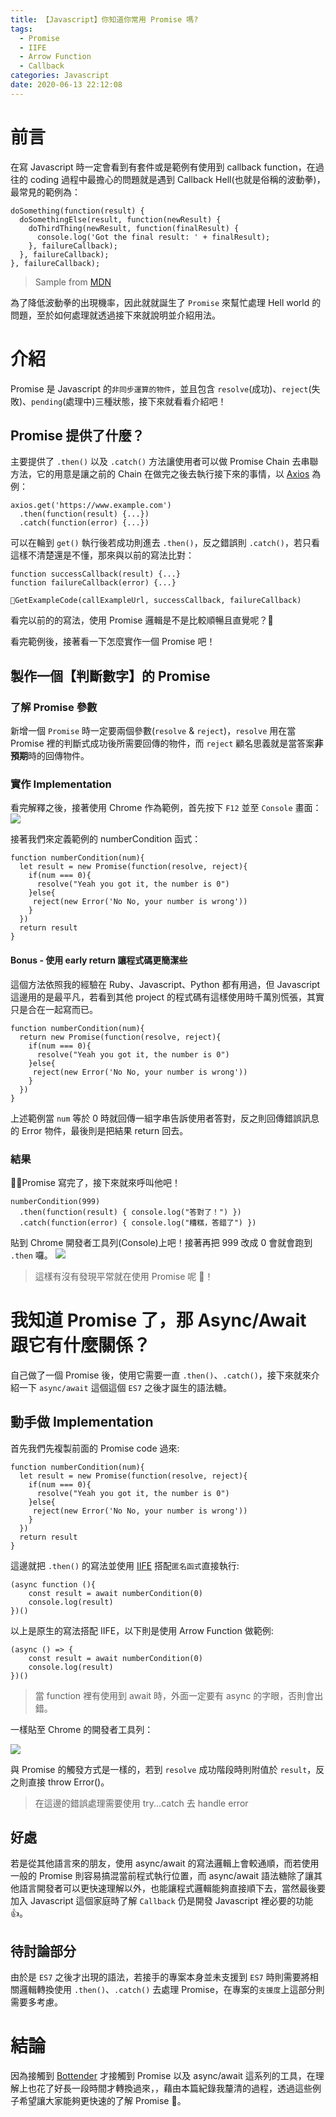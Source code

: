 ```yaml
---
title: 【Javascript】你知道你常用 Promise 嗎?
tags:
  - Promise
  - IIFE
  - Arrow Function
  - Callback
categories: Javascript
date: 2020-06-13 22:12:08
---
```


# 前言

在寫 Javascript 時一定會看到有套件或是範例有使用到 callback function，在過往的 coding 過程中最擔心的問題就是遇到 Callback Hell(也就是俗稱的波動拳)，最常見的範例為：

```
doSomething(function(result) {
  doSomethingElse(result, function(newResult) {
    doThirdThing(newResult, function(finalResult) {
      console.log('Got the final result: ' + finalResult);
    }, failureCallback);
  }, failureCallback);
}, failureCallback);
```

> Sample from [MDN](https://developer.mozilla.org/zh-TW/docs/Web/JavaScript/Guide/Using_promises)

為了降低波動拳的出現機率，因此就就誕生了 `Promise` 來幫忙處理 Hell world 的問題，至於如何處理就透過接下來就說明並介紹用法。

<!-- more -->

# 介紹

Promise 是 Javascript 的`非同步運算的物件`，並且包含 `resolve`(成功)、`reject`(失敗)、`pending`(處理中)三種狀態，接下來就看看介紹吧！

## Promise 提供了什麼？

主要提供了 `.then()` 以及 `.catch()` 方法讓使用者可以做 Promise Chain 去串聯方法，它的用意是讓之前的 Chain 在做完之後去執行接下來的事情，以 [Axios](https://github.com/axios/axios) 為例：

```
axios.get('https://www.example.com')
  .then(function(result) {...})
  .catch(function(error) {...})
```

可以在輪到 `get()` 執行後若成功則進去 `.then()`，反之錯誤則 `.catch()`，若只看這樣不清楚還是不懂，那來與以前的寫法比對：

```
function successCallback(result) {...}
function failureCallback(error) {...}

GetExampleCode(callExampleUrl, successCallback, failureCallback)
```

看完以前的的寫法，使用 Promise 邏輯是不是比較順暢且直覺呢？

看完範例後，接著看一下怎麼實作一個 Promise 吧！

## 製作一個【判斷數字】的 Promise

### 了解 Promise 參數

新增一個 `Promise` 時一定要兩個參數(`resolve` & `reject`)，`resolve` 用在當 Promise 裡的判斷式成功後所需要回傳的物件，而 `reject` 顧名思義就是當答案**非預期**時的回傳物件。

### 實作 Implementation

看完解釋之後，接著使用 Chrome 作為範例，首先按下 `F12` 並至 `Console` 畫面：
![](https://i.imgur.com/0bUzvKS.png)

接著我們來定義範例的 numberCondition 函式：

```
function numberCondition(num){
  let result = new Promise(function(resolve, reject){
    if(num === 0){
      resolve("Yeah you got it, the number is 0")
    }else{
     reject(new Error('No No, your number is wrong'))
    }
  })
  return result
}
```

#### Bonus - 使用 early return 讓程式碼更簡潔些

這個方法依照我的經驗在 Ruby、Javascript、Python 都有用過，但 Javascript 這邊用的是最平凡，若看到其他 project 的程式碼有這樣使用時千萬別慌張，其實只是合在一起寫而已。

```
function numberCondition(num){
  return new Promise(function(resolve, reject){
    if(num === 0){
      resolve("Yeah you got it, the number is 0")
    }else{
     reject(new Error('No No, your number is wrong'))
    }
  })
}
```

上述範例當 `num` 等於 0 時就回傳一組字串告訴使用者答對，反之則回傳錯誤訊息的 Error 物件，最後則是把結果 return 回去。

### 結果

Promise 寫完了，接下來就來呼叫他吧！

```
numberCondition(999)
  .then(function(result) { console.log("答對了！") })
  .catch(function(error) { console.log("糟糕，答錯了") })
```

貼到 Chrome 開發者工具列(Console)上吧！接著再把 999 改成 0 會就會跑到 `.then` 囉。
![](https://i.imgur.com/6456opd.png)

> 這樣有沒有發現平常就在使用 Promise 呢 🙂！

# 我知道 Promise 了，那 Async/Await 跟它有什麼關係？

自己做了一個 Promise 後，使用它需要一直 `.then()`、`.catch()`，接下來就來介紹一下 `async/await` 這個這個 `ES7` 之後才誕生的語法糖。

## 動手做 Implementation

首先我們先複製前面的 Promise code 過來:

```
function numberCondition(num){
  let result = new Promise(function(resolve, reject){
    if(num === 0){
      resolve("Yeah you got it, the number is 0")
    }else{
     reject(new Error('No No, your number is wrong'))
    }
  })
  return result
}
```

這邊就把 `.then()` 的寫法並使用 [IIFE](https://developer.mozilla.org/zh-TW/docs/Glossary/IIFE) 搭配`匿名函式`直接執行:

```
(async function (){
    const result = await numberCondition(0)
    console.log(result)
})()
```

以上是原生的寫法搭配 IIFE，以下則是使用 Arrow Function 做範例:

```
(async () => {
    const result = await numberCondition(0)
    console.log(result)
})()
```

> 當 function 裡有使用到 await 時，外面一定要有 async 的字眼，否則會出錯。

一樣貼至 Chrome 的開發者工具列：

![](https://i.imgur.com/HT9eGlC.png)

與 Promise 的觸發方式是一樣的，若到 `resolve` 成功階段時則附值於 `result`，反之則直接 throw Error()。

> 在這邊的錯誤處理需要使用 try...catch 去 handle error

## 好處

若是從其他語言來的朋友，使用 async/await 的寫法邏輯上會較通順，而若使用一般的 Promise 則容易搞混當前程式執行位置，而 async/await 語法糖除了讓其他語言開發者可以更快速理解以外，也能讓程式邏輯能夠直接順下去，當然最後要加入 Javascript 這個家庭時了解 `Callback` 仍是開發 Javascript 裡必要的功能 👍。

## 待討論部分

由於是 `ES7` 之後才出現的語法，若接手的專案本身並未支援到 `ES7` 時則需要將相關邏輯轉換使用 `.then()`、`.catch()` 去處理 Promise，在專案的`支援度`上這部分則需要多考慮。

# 結論

因為接觸到 [Bottender](https://github.com/Yoctol/bottender) 才接觸到 Promise 以及 async/await 這系列的工具，在理解上也花了好長一段時間才轉換過來，，藉由本篇紀錄我釐清的過程，透過這些例子希望讓大家能夠更快速的了解 Promise 🙂。
